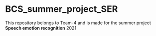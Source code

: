 # BCS_summer_project_SER
This repository belongs to Team-4 and is made for the summer project **Speech emotion recognition** 2021

